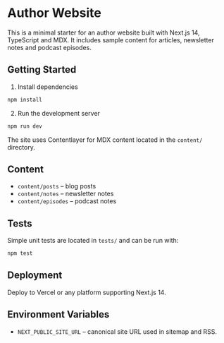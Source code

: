 # Author Website

This is a minimal starter for an author website built with Next.js 14, TypeScript and MDX. It includes sample content for articles, newsletter notes and podcast episodes.

## Getting Started

1. Install dependencies

```bash
npm install
```

2. Run the development server

```bash
npm run dev
```

The site uses Contentlayer for MDX content located in the `content/` directory.

## Content

- `content/posts` – blog posts
- `content/notes` – newsletter notes
- `content/episodes` – podcast notes

## Tests

Simple unit tests are located in `tests/` and can be run with:

```bash
npm test
```

## Deployment

Deploy to Vercel or any platform supporting Next.js 14.

## Environment Variables

- `NEXT_PUBLIC_SITE_URL` – canonical site URL used in sitemap and RSS.
